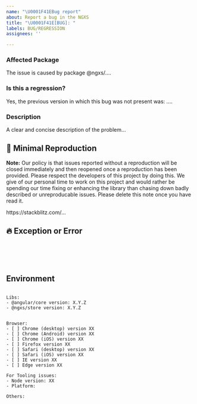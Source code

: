 ```yaml
---
name: "\U0001F41EBug report"
about: Report a bug in the NGXS
title: "\U0001F41E[BUG]: "
labels: BUG/REGRESSION
assignees: ''

---
```


### Affected Package
<!-- Can you pin-point one or more @ngxs/* packages as the source of the bug? -->
<!-- ✍️edit: --> The issue is caused by package @ngxs/....

### Is this a regression?

<!-- Did this behavior use to work in the previous version? -->
<!-- ✍️--> Yes, the previous version in which this bug was not present was: ....


### Description

<!-- ✍️--> A clear and concise description of the problem...


## 🔬 Minimal Reproduction

**Note:** Our policy is that issues reported without a reproduction will be closed immediately and then reopened once a reproduction has been provided. Please respect the developers of this project by doing this. We give of our personal time to work on this project and would rather be spending our time fixing or enhancing the library than chasing down badly described or unreproducable issues.
Please delete this note once you have read it.

<!-- Please create and share minimal reproduction -->
<!-- ✍️--> https://stackblitz.com/...

## 🔥 Exception or Error
<pre><code>
<!-- If the issue is accompanied by an exception or an error, please share it below: -->
<!-- ✍️-->

</code></pre>

## Environment

<pre><code>
Libs:
- @angular/core version: X.Y.Z
- @ngxs/store version: X.Y.Z
<!-- Check whether this is still an issue in the most recent Angular version -->

Browser:
- [ ] Chrome (desktop) version XX
- [ ] Chrome (Android) version XX
- [ ] Chrome (iOS) version XX
- [ ] Firefox version XX
- [ ] Safari (desktop) version XX
- [ ] Safari (iOS) version XX
- [ ] IE version XX
- [ ] Edge version XX
 
For Tooling issues:
- Node version: XX  <!-- run `node --version` -->
- Platform:  <!-- Mac, Linux, Windows -->

Others:
<!-- Anything else relevant?  Operating system version, IDE, package manager, HTTP server, ... -->
</code></pre>
